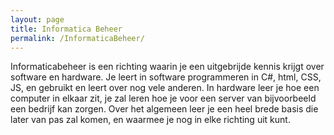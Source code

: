 ```yaml
---
layout: page
title: Informatica Beheer
permalink: /InformaticaBeheer/
---
```


Informaticabeheer is een richting waarin je een uitgebrijde kennis krijgt over software en hardware.
Je leert in software programmeren in C#, html, CSS, JS, en gebruikt en leert over nog vele anderen.
In hardware leer je hoe een computer in elkaar zit, je zal leren hoe je voor een server van bijvoorbeeld een bedrijf kan zorgen.
Over het algemeen leer je een heel brede basis die later van pas zal komen, en waarmee je nog in elke richting uit kunt.